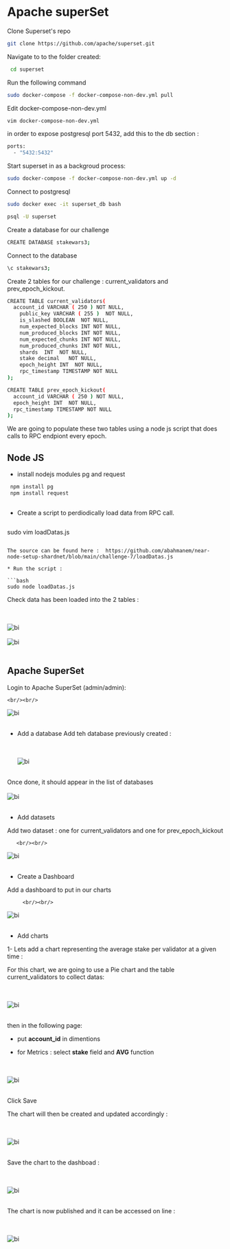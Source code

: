 


# Apache superSet
 
  Clone Superset's repo 
 
  ```bash
  git clone https://github.com/apache/superset.git
  ```
 
 Navigate to to the folder created:  
 
```bash
 cd superset
```
 
Run the following command 
  
 ```bash 
sudo docker-compose -f docker-compose-non-dev.yml pull
```

Edit docker-compose-non-dev.yml
 
 ```bash 
 vim docker-compose-non-dev.yml
 ```
  
  in order to expose postgresql port 5432,  add this to the db section :
  
  ```bash
  ports:
    - "5432:5432"
  ```
  
  Start superset in as a backgroud process:

```bash
sudo docker-compose -f docker-compose-non-dev.yml up -d
```



Connect to postgresql 
```bash
sudo docker exec -it superset_db bash

psql -U superset

```

Create a database for our challenge 

```bash
CREATE DATABASE stakewars3;
```
Connect to  the database 

```bash
\c stakewars3;
```

Create 2 tables for our challenge : current_validators and prev_epoch_kickout.

```bash
CREATE TABLE current_validators(
  account_id VARCHAR ( 250 ) NOT NULL,
	public_key VARCHAR ( 255 )  NOT NULL,
	is_slashed BOOLEAN  NOT NULL,
	num_expected_blocks INT NOT NULL,
	num_produced_blocks INT NOT NULL,
	num_expected_chunks INT NOT NULL,
	num_produced_chunks INT NOT NULL,
	shards  INT  NOT NULL,
	stake decimal   NOT NULL,
	epoch_height INT  NOT NULL,
	rpc_timestamp TIMESTAMP NOT NULL
);
```


```bash
CREATE TABLE prev_epoch_kickout(
  account_id VARCHAR ( 250 ) NOT NULL,
  epoch_height INT  NOT NULL,
  rpc_timestamp TIMESTAMP NOT NULL
);

```


We are going to populate these two tables using a node js script that does calls  to RPC endpiont every epoch.

## Node JS

  *  install  nodejs modules pg and request
  
  
  ```bash
   npm install pg
   npm install request
   
  ```
  
  
  * Create a script to  perdiodically load data from RPC call.
  
    ```bash
  sudo vim loadDatas.js   
  ```
  
  The source can be found here :  https://github.com/abahmanem/near-node-setup-shardnet/blob/main/challenge-7/loadDatas.js
  
  * Run the script : 
  
  ```bash
  sudo node loadDatas.js   
  ```
  
  Check data has been loaded into the 2 tables : 
  
  
  <br/><br/>
  ![bi](../assets/bi/current_val_data.png "bi") 
  <br/><br/>
  ![bi](../assets/bi/prev_epoch_kickout_data.png "bi") 
  <br/><br/>
  
  
  
  
  ## Apache SuperSet
  
  Login to Apache SuperSet (admin/admin):
  
    <br/><br/>
  ![bi](../assets/bi/superset_login.png "bi") 
  <br/><br/>
  
  
  * Add a database
  Add teh database previously created :
  
      <br/><br/>
  ![bi](../assets/bi/superset_db_1.png "bi") 
  <br/><br/>
  
  Once done, it should appear in the list of databases
      <br/><br/>
  ![bi](../assets/bi/superset_db_2.png "bi") 
  <br/><br/>
  
  * Add datasets
  
  Add two dataset : one for  current_validators and one for prev_epoch_kickout
  
       <br/><br/>
  ![bi](../assets/bi/add_dataset.png "bi") 
  <br/><br/>
  
  
  * Create a Dashboard
  
  Add a dashboard to put in our charts
  
         <br/><br/>
  ![bi](../assets/bi/add_dashboard.png "bi") 
  <br/><br/>
  
  
  
  
  * Add charts 
  
  1- Lets add a chart representing the average stake per validator at a given time :
  
  For this chart, we are going to use a Pie chart and the table current_validators to collect datas:
  
  <br/><br/>
  ![bi](../assets/bi/add_chart.png "bi") 
  <br/><br/>
  
  
  then in the following page:
  
  - put **account_id** in dimentions
  
  - for Metrics : select **stake** field and **AVG** function
  


 <br/><br/>
  ![bi](../assets/bi/add_chart1.png "bi") 
  <br/><br/>

  Click Save
  
 The chart will then be created and updated accordingly :
 
 
 
  <br/><br/>
  ![bi](../assets/bi/add_chart2.png "bi") 
  <br/><br/>
  
  
 
 Save the chart to the dashboad :
 
  <br/><br/>
  ![bi](../assets/bi/add_chart3.png "bi") 
  <br/><br/>
  
 The chart is now published and it can be accessed on line :
 
 
  <br/><br/>
  ![bi](../assets/bi/dashboard.png "bi") 
  <br/><br/>
 
  
